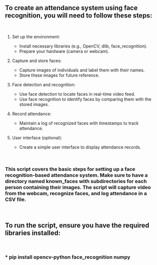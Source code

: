 <h2 align="left">To create an attendance system using face recognition, you will need to follow these steps:</h2>
<br>

1. Set up the environment:
    * Install necessary libraries (e.g., OpenCV, dlib, face_recognition).
    * Prepare your hardware (camera or webcam).

2. Capture and store faces:
    * Capture images of individuals and label them with their names.
    * Store these images for future reference.

3. Face detection and recognition:
    * Use face detection to locate faces in real-time video feed.
    * Use face recognition to identify faces by comparing them with the stored images.

4. Record attendance:
    * Maintain a log of recognized faces with timestamps to track attendance.

5. User interface (optional):
    * Create a simple user interface to display attendance records.
<br>
<h3>
  This script covers the basic steps for setting up a face recognition-based attendance system. Make sure to have a directory named known_faces with subdirectories for each person containing their images. The script will capture video from the webcam, recognize faces, and
  log attendance in a CSV file.
</h3>
<br>
<h2>
  To run the script, ensure you have the required libraries installed:
</h2>
<br>
<h3>
  * pip install opencv-python face_recognition numpy
</h3>
